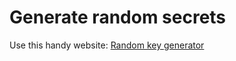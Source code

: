 # Generate random secrets

Use this handy website: [Random key generator](https://acte.ltd/utils/randomkeygen)
